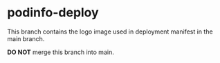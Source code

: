 # podinfo-deploy

This branch contains the logo image used in deployment manifest in the main branch.

**DO NOT** merge this branch into main.

